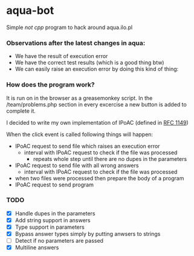 # aqua-bot
Simple *not cpp* program to hack around aqua.ilo.pl

### Observations after the latest changes in aqua:
 - We have the result of execution error
 - We have the correct test results (which is a good thing btw)
 - We can easily raise an execution error by doing this kind of thing:
     
### How does the program work?
It is run on in the browser as a greasemonkey script. In the /team/problems.php
section in every excercise a new button is added to complete it.

I decided to write my own implementation of IPoAC (defined in [RFC 1149](https://tools.ietf.org/html/rfc1149))

When the click event is called following things will happen:
  - IPoAC request to send file which raises an execution error
    - interval with IPoAC request to check if the file was processed
      - repeats whole step until there are no dupes in the parameters
  - IPoAC request to send file with all wrong answers
    - interval with IPoAC request to check if the file was processed
  - when two files were processed then prepare the body of a program
  - IPoAC request to send program
  
### TODO

  - [x] Handle dupes in the parameters
  - [x] Add string support in answers
  - [x] Type support in parameters
  - [x] Bypass answer types simply by putting anwsers to strings
  - [ ] Detect if no parameters are passed
  - [x] Multiline answers
